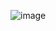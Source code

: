 ![image](https://user-images.githubusercontent.com/34731728/165588341-4ac85840-67dd-46bb-ae04-d5e74e6bf773.png)
